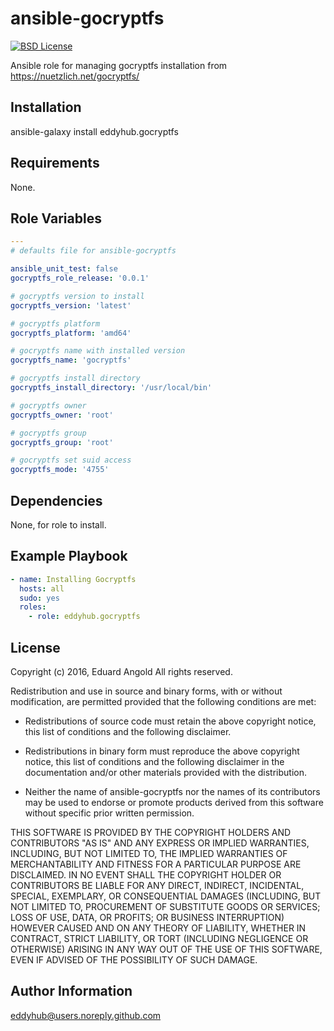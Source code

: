 ansible-gocryptfs
=========

[![BSD License](http://img.shields.io/badge/license-BSD-blue.svg)](http://opensource.org/licenses/BSD-3-Clause)

Ansible role for managing gocryptfs installation from https://nuetzlich.net/gocryptfs/

Installation
------------

ansible-galaxy install eddyhub.gocryptfs

Requirements
------------

None.

Role Variables
--------------

```yaml
---
# defaults file for ansible-gocryptfs

ansible_unit_test: false
gocryptfs_role_release: '0.0.1'

# gocryptfs version to install
gocryptfs_version: 'latest'

# gocryptfs platform
gocryptfs_platform: 'amd64'

# gocryptfs name with installed version
gocryptfs_name: 'gocryptfs'

# gocryptfs install directory
gocryptfs_install_directory: '/usr/local/bin'

# gocryptfs owner
gocryptfs_owner: 'root'

# gocryptfs group
gocryptfs_group: 'root'

# gocryptfs set suid access
gocryptfs_mode: '4755'
```

Dependencies
------------

None, for role to install.

Example Playbook
----------------

```yaml
- name: Installing Gocryptfs
  hosts: all
  sudo: yes
  roles:
    - role: eddyhub.gocryptfs
```

License
-------

Copyright (c) 2016, Eduard Angold
All rights reserved.

Redistribution and use in source and binary forms, with or without
modification, are permitted provided that the following conditions are met:

* Redistributions of source code must retain the above copyright notice, this
  list of conditions and the following disclaimer.

* Redistributions in binary form must reproduce the above copyright notice,
  this list of conditions and the following disclaimer in the documentation
  and/or other materials provided with the distribution.

* Neither the name of ansible-gocryptfs nor the names of its
  contributors may be used to endorse or promote products derived from
  this software without specific prior written permission.

THIS SOFTWARE IS PROVIDED BY THE COPYRIGHT HOLDERS AND CONTRIBUTORS "AS IS"
AND ANY EXPRESS OR IMPLIED WARRANTIES, INCLUDING, BUT NOT LIMITED TO, THE
IMPLIED WARRANTIES OF MERCHANTABILITY AND FITNESS FOR A PARTICULAR PURPOSE ARE
DISCLAIMED. IN NO EVENT SHALL THE COPYRIGHT HOLDER OR CONTRIBUTORS BE LIABLE
FOR ANY DIRECT, INDIRECT, INCIDENTAL, SPECIAL, EXEMPLARY, OR CONSEQUENTIAL
DAMAGES (INCLUDING, BUT NOT LIMITED TO, PROCUREMENT OF SUBSTITUTE GOODS OR
SERVICES; LOSS OF USE, DATA, OR PROFITS; OR BUSINESS INTERRUPTION) HOWEVER
CAUSED AND ON ANY THEORY OF LIABILITY, WHETHER IN CONTRACT, STRICT LIABILITY,
OR TORT (INCLUDING NEGLIGENCE OR OTHERWISE) ARISING IN ANY WAY OUT OF THE USE
OF THIS SOFTWARE, EVEN IF ADVISED OF THE POSSIBILITY OF SUCH DAMAGE.

Author Information
------------------

eddyhub@users.noreply.github.com
